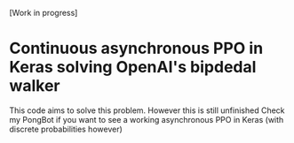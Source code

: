 [Work in progress]

# Continuous asynchronous PPO in Keras solving OpenAI's bipdedal walker

This code aims to solve this problem.
However this is still unfinished
Check my PongBot if you want to see a working asynchronous PPO in Keras (with discrete probabilities however)

